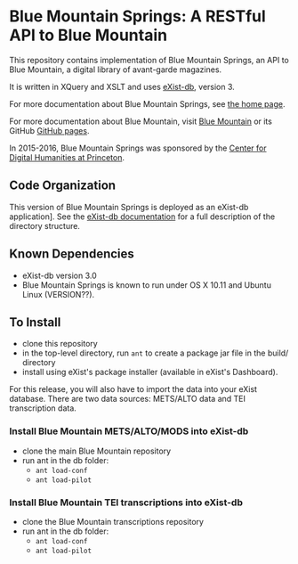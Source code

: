 # Blue Mountain Springs: A RESTful API to Blue Mountain

This repository contains implementation of Blue Mountain Springs, an API to Blue Mountain, a digital library of avant-garde magazines.

It is written in XQuery and XSLT and uses [eXist-db](http://exist-db.org/exist/apps/homepage/index.html), version 3.

For more documentation about Blue Mountain Springs, see [the home page](http://princeton-cdh.github.io/bluemountainsprings/).

For more documentation about Blue Mountain, visit [Blue Mountain](http://bluemountain.princeton.edu)
or its GitHub [GitHub pages](https://github.com/pulibrary/BlueMountain).

In 2015-2016, Blue Mountain Springs was sponsored by the [Center for Digital Humanities at Princeton](http://digitalhumanities.princeton.edu/).

## Code Organization
This version of Blue Mountain Springs is deployed as an eXist-db application]. See the [eXist-db documentation](http://exist-db.org/exist/apps/doc/development-starter.xml) for a full description of the directory structure.

## Known Dependencies
* eXist-db version 3.0
* Blue Mountain Springs is known to run under OS X 10.11 and Ubuntu Linux (VERSION??).

## To Install
* clone this repository
* in the top-level directory, run `ant` to create a package jar file in the build/ directory
* install using eXist's package installer (available in eXist's Dashboard).

For this release, you will also have to import the data into your eXist database. There are two data sources: METS/ALTO data and TEI transcription data.

### Install Blue Mountain METS/ALTO/MODS into eXist-db ###

  * clone the main Blue Mountain repository
  * run ant in the db folder:
      * `ant load-conf`
      * `ant load-pilot`
 
### Install Blue Mountain TEI transcriptions into eXist-db ###

  *  clone the Blue Mountain transcriptions repository
  *  run ant in the db folder:
	 *  `ant load-conf`
	 *  `ant load-pilot`

